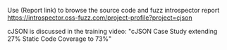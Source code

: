 Use (Report link) to browse the source code and fuzz introspector report https://introspector.oss-fuzz.com/project-profile?project=cjson

cJSON is discussed in the training video: "cJSON Case Study extending 27% Static Code Coverage to 73%"

